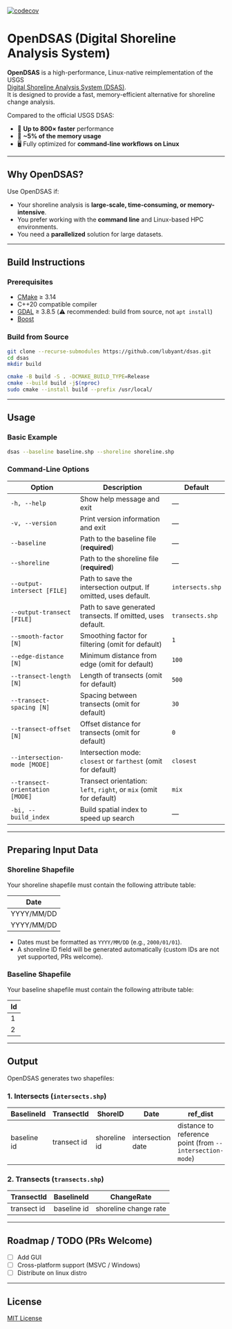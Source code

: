 [![codecov](https://codecov.io/gh/lubyant/OpenDSAS/branch/main/graph/badge.svg)](https://app.codecov.io/gh/lubyant/OpenDSAS)

# OpenDSAS (Digital Shoreline Analysis System)

**OpenDSAS** is a high-performance, Linux-native reimplementation of the USGS  
[Digital Shoreline Analysis System (DSAS)](https://www.usgs.gov/centers/whcmsc/science/digital-shoreline-analysis-system-dsas).  
It is designed to provide a fast, memory-efficient alternative for shoreline change analysis.

Compared to the official USGS DSAS:
- 🚀 **Up to 800× faster** performance
- 💾 **~5% of the memory usage**
- 🖥️ Fully optimized for **command-line workflows on Linux**

---

## Why OpenDSAS?

Use OpenDSAS if:
- Your shoreline analysis is **large-scale, time-consuming, or memory-intensive**.
- You prefer working with the **command line** and Linux-based HPC environments.
- You need a **parallelized** solution for large datasets.

---

## Build Instructions

### Prerequisites
- [CMake](https://cmake.org/) ≥ 3.14  
- C++20 compatible compiler  
- [GDAL](https://gdal.org/) ≥ 3.8.5 (⚠️ recommended: build from source, not `apt install`)  
- [Boost](https://www.boost.org/)

### Build from Source
```bash
git clone --recurse-submodules https://github.com/lubyant/dsas.git
cd dsas
mkdir build

cmake -B build -S . -DCMAKE_BUILD_TYPE=Release
cmake --build build -j$(nproc)
sudo cmake --install build --prefix /usr/local/
```

---

## Usage

### Basic Example
```bash
dsas --baseline baseline.shp --shoreline shoreline.shp
```

### Command-Line Options
| Option                   | Description                                                                 | Default            |
|---------------------------|-----------------------------------------------------------------------------|--------------------|
| `-h, --help`              | Show help message and exit                                                  | —                  |
| `-v, --version`           | Print version information and exit                                          | —                  |
| `--baseline`              | Path to the baseline file (**required**)                                    | —                  |
| `--shoreline`             | Path to the shoreline file (**required**)                                   | —                  |
| `--output-intersect [FILE]` | Path to save the intersection output. If omitted, uses default.            | `intersects.shp`   |
| `--output-transect [FILE]`  | Path to save generated transects. If omitted, uses default.                 | `transects.shp`    |
| `--smooth-factor [N]`     | Smoothing factor for filtering (omit for default)                           | `1`                |
| `--edge-distance [N]`     | Minimum distance from edge (omit for default)                               | `100`              |
| `--transect-length [N]`   | Length of transects (omit for default)                                      | `500`              |
| `--transect-spacing [N]`  | Spacing between transects (omit for default)                                | `30`               |
| `--transect-offset [N]`   | Offset distance for transects (omit for default)                            | `0`                |
| `--intersection-mode [MODE]` | Intersection mode: `closest` or `farthest` (omit for default)            | `closest`          |
| `--transect-orientation [MODE]` | Transect orientation: `left`, `right`, or `mix` (omit for default)    | `mix`              |
| `-bi, --build_index`      | Build spatial index to speed up search                                      | —                  |

---

## Preparing Input Data

### Shoreline Shapefile
Your shoreline shapefile must contain the following attribute table:

| Date       |
|------------|
| YYYY/MM/DD |
| YYYY/MM/DD |

- Dates must be formatted as `YYYY/MM/DD` (e.g., `2000/01/01`).  
- A shoreline ID field will be generated automatically (custom IDs are not yet supported, PRs welcome).

### Baseline Shapefile
Your baseline shapefile must contain the following attribute table:

| Id |
|----|
|  1 |
|  2 |

---

## Output

OpenDSAS generates two shapefiles:

### 1. Intersects (`intersects.shp`)
| BaselineId | TransectId | ShoreID | Date       | ref_dist | X    | Y    |
|------------|------------|---------|------------|----------|------|------|
| baseline id | transect id | shoreline id | intersection date | distance to reference point (from `--intersection-mode`) | x | y |

### 2. Transects (`transects.shp`)
| TransectId | BaselineId | ChangeRate |
|------------|------------|------------|
| transect id | baseline id | shoreline change rate |

---

## Roadmap / TODO (PRs Welcome)
- [ ] Add GUI  
- [ ] Cross-platform support (MSVC / Windows)  
- [ ] Distribute on linux distro  

---

## License
[MIT License](LICENSE)
